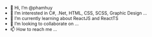 - 👋 Hi, I’m @phamhuy
- 👀 I’m interested in C#, .Net, HTML, CSS, SCSS, Graphic Design ...
- 🌱 I’m currently learning about ReactJS and ReactTS
- 💞️ I’m looking to collaborate on ...
- 📫 How to reach me ...

<!---
phamhuy2108/phamhuy2108 is a ✨ special ✨ repository because its `README.md` (this file) appears on your GitHub profile.
You can click the Preview link to take a look at your changes.
--->
